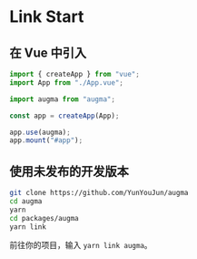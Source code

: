 # Link Start

## 在 Vue 中引入

```js
import { createApp } from "vue";
import App from "./App.vue";

import augma from "augma";

const app = createApp(App);

app.use(augma);
app.mount("#app");
```

## 使用未发布的开发版本

```sh
git clone https://github.com/YunYouJun/augma
cd augma
yarn
cd packages/augma
yarn link
```

前往你的项目，输入 `yarn link augma`。
